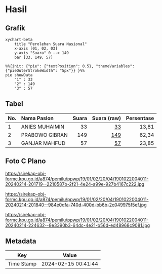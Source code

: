 # Hasil

## Grafik

```mermaid
xychart-beta
    title "Perolehan Suara Nasional"
    x-axis [01, 02, 03]
    y-axis "Suara" 0 --> 149
    bar [33, 149, 57]
```

```mermaid
%%{init: {"pie": {"textPosition": 0.5}, "themeVariables": {"pieOuterStrokeWidth": "5px"}} }%%
pie showData
    "1" : 33
    "2" : 149
    "3" : 57
```

## Tabel

| No. | Nama Paslon    | Suara | Suara (raw) | Persentase |
|:--- |:-------------- | -----:| -----------:| ----------:|
| 1   | ANIES MUHAIMIN | 33    | [33][p-1]   | 13,81      |
| 2   | PRABOWO GIBRAN | 149   | [149][p-2]  | 62,34      |
| 3   | GANJAR MAHFUD  | 57    | [57][p-3]   | 23,85      |


[p-1]: https://github.com/gigit-pemilu/pemilu-2024/blob/main/pilpres/hitung-suara/sub/19-kepulauan-bangka-belitung/sub/01-bangka/sub/02-belinyu/sub/2004-gunung-muda/sub/011-tps/sub/paslon-1.txt
[p-2]: https://github.com/gigit-pemilu/pemilu-2024/blob/main/pilpres/hitung-suara/sub/19-kepulauan-bangka-belitung/sub/01-bangka/sub/02-belinyu/sub/2004-gunung-muda/sub/011-tps/sub/paslon-2.txt
[p-3]: https://github.com/gigit-pemilu/pemilu-2024/blob/main/pilpres/hitung-suara/sub/19-kepulauan-bangka-belitung/sub/01-bangka/sub/02-belinyu/sub/2004-gunung-muda/sub/011-tps/sub/paslon-3.txt

## Foto C Plano

https://sirekap-obj-formc.kpu.go.id/a874/pemilu/ppwp/19/01/02/20/04/1901022004011-20240214-201719--2210587b-2f21-4e24-a99e-927b4167c222.jpg

https://sirekap-obj-formc.kpu.go.id/a874/pemilu/ppwp/19/01/02/20/04/1901022004011-20240214-201840--984e0dfa-740d-400d-bb6b-2c049975f5ef.jpg

https://sirekap-obj-formc.kpu.go.id/a874/pemilu/ppwp/19/01/02/20/04/1901022004011-20240214-224632--8e3390b3-64dc-4e21-b56d-ed48968c9081.jpg


## Metadata

| Key        | Value               |
| ---------- | ------------------- |
| Time Stamp | 2024-02-15 00:41:44 |



